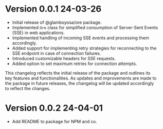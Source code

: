 # Version 0.0.1 24-03-26

- Initial release of @glamboyosa/ore package.
- Implemented `Ore` class for simplified consumption of Server-Sent Events (SSE) in web applications.
- Implemented handling of incoming SSE events and processing them accordingly.
- Added support for implementing retry strategies for reconnecting to the SSE endpoint in case of connection failures.
- Introduced customizable headers for SSE requests.
- Added option to set maximum retries for connection attempts.

This changelog reflects the initial release of the package and outlines its key features and functionalities. As updates and improvements are made to the package in future releases, the changelog will be updated accordingly to reflect the changes.

# Version 0.0.2 24-04-01

- Add README to package for NPM and co.
